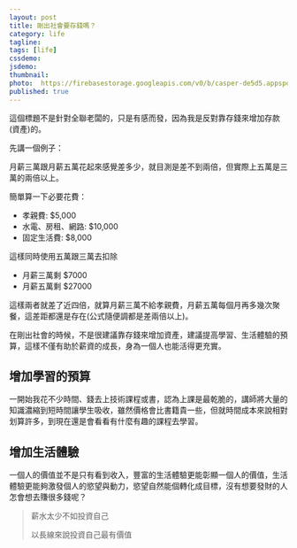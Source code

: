 ```yaml
---
layout: post
title: 剛出社會要存錢嗎？
category: life
tagline:
tags: [life]
cssdemo:
jsdemo:
thumbnail: 
photo:  https://firebasestorage.googleapis.com/v0/b/casper-de5d5.appspot.com/o/images%2Fblog%2F20170414.png?alt=media&token=523ff7e6-55f5-4896-a31c-a7230c4358cd 
published: true
---
```


這個標題不是針對全聯老闆的，只是有感而發，因為我是反對靠存錢來增加存款(資產)的。

<!-- more -->

先講一個例子：

月薪三萬跟月薪五萬花起來感覺差多少，就目測是差不到兩倍，但實際上五萬是三萬的兩倍以上。

簡單算一下必要花費：
- 孝親費: $5,000
- 水電、房租、網路: $10,000
- 固定生活費: $8,000

這樣同時使用五萬跟三萬去扣除

- 月薪三萬剩 $7000
- 月薪五萬剩 $27000

這樣兩者就差了近四倍，就算月薪三萬不給孝親費，月薪五萬每個月再多幾次聚餐，這差距都還是存在(公式隨便調都是差兩倍以上)。

在剛出社會的時候，不是很建議靠存錢來增加資產，建議提高學習、生活體驗的預算，這樣不僅有助於薪資的成長，身為一個人也能活得更充實。

## 增加學習的預算

一開始我花不少時間、錢去上技術課程或書，認為上課是最乾脆的，講師將大量的知識濃縮到短時間讓學生吸收，雖然價格會比書籍貴一些，但就時間成本來說相對划算許多，到現在還是會看看有什麼有趣的課程去學習。

## 增加生活體驗

一個人的價值並不是只有看到收入，豐富的生活體驗更能彰顯一個人的價值，生活體驗更能夠激發個人的慾望與動力，慾望自然能個轉化成目標，沒有想要發財的人怎會想去賺很多錢呢？

> 薪水太少不如投資自己
>
> 以長線來說投資自己最有價值